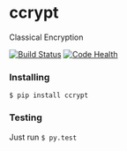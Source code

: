 # ccrypt

Classical Encryption

[![Build Status](https://travis-ci.org/rougeth/ccrypt.svg?branch=master)](https://travis-ci.org/rougeth/ccrypt) [![Code Health](https://landscape.io/github/rougeth/ccrypt/master/landscape.png)](https://landscape.io/github/rougeth/ccrypt/master)


### Installing

`$ pip install ccrypt`


### Testing
Just run `$ py.test`
